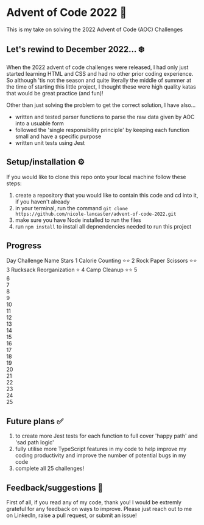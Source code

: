  # Advent of Code 2022 🎄
This is my take on solving the 2022 Advent of Code (AOC) Challenges 

 ## Let's rewind to December 2022... ❄️
When the 2022 advent of code challenges were released, I had only just started learning HTML and CSS and had no other prior coding experience. 
So although 'tis not the season and quite literally the middle of summer at the time of starting this little project, I thought these were high quality katas that would be great practice (and fun)!

Other than just solving the problem to get the correct solution, I have also...

- written and tested parser functions to parse the raw data given by AOC into a usuable form
- followed the 'single responsibility principle' by keeping each function small and have a specific purpose
- written unit tests using Jest

## Setup/installation ⚙️ 

If you would like to clone this repo onto your local machine follow these steps:

1. create a repository that you would like to contain this code and cd into it, if you haven't already
2. in your terminal, run the command `git clone https://github.com/nicole-lancaster/advent-of-code-2022.git`
3. make sure you have Node installed to run the files
4. run `npm install` to install all depnendencies needed to run this project

## Progress

Day	Challenge Name	Stars
1	Calorie Counting	⭐⭐
2	Rock Paper Scissors	⭐⭐
3	Rucksack Reorganization	⭐
4	Camp Cleanup	⭐⭐
5	
6	
7		
8		
9		
10		
11		
12		
13		
14		
15		
16		
17		
18		
19		
20		
21		
22		
23		
24		
25		

 ## Future plans ✅

1. to create more Jest tests for each function to full cover 'happy path' and 'sad path logic'
2. fully utilise more TypeScript features in my code to help improve my coding productivity and improve the number of potential bugs in my code
3. complete all 25 challenges!

## Feedback/suggestions 🫶 

First of all, if you read any of my code, thank you! I would be extremly grateful for any feedback on ways to improve. Please just reach out to me on LinkedIn, raise a pull request, or submit an issue!
